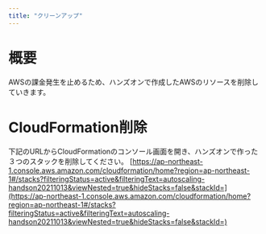 ```yaml
---
title: "クリーンアップ"
---
```


# 概要
AWSの課金発生を止めるため、ハンズオンで作成したAWSのリソースを削除していきます。

# CloudFormation削除
下記のURLからCloudFormationのコンソール画面を開き、ハンズオンで作った３つのスタックを削除してください。
[https://ap-northeast-1.console.aws.amazon.com/cloudformation/home?region=ap-northeast-1#/stacks?filteringStatus=active&filteringText=autoscaling-handson20211013&viewNested=true&hideStacks=false&stackId=](https://ap-northeast-1.console.aws.amazon.com/cloudformation/home?region=ap-northeast-1#/stacks?filteringStatus=active&filteringText=autoscaling-handson20211013&viewNested=true&hideStacks=false&stackId=)
